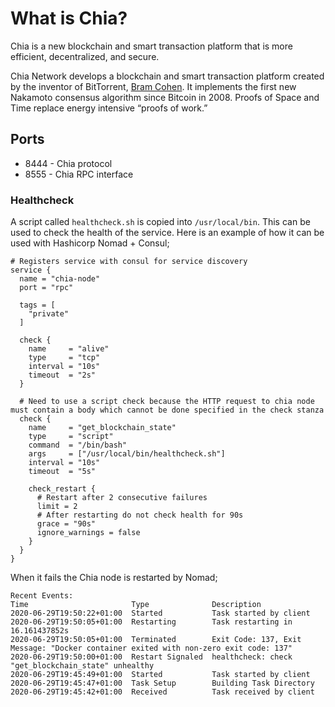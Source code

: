 # What is Chia?

Chia is a new blockchain and smart transaction platform that is more efficient, decentralized, and secure.

Chia Network develops a blockchain and smart transaction platform created by the inventor of BitTorrent, [Bram Cohen](https://consent.yahoo.com/collectConsent?sessionId=3_cc-session_51f38948-4182-4aaa-819b-acc8787d9490&lang=en-GB&inline=false). It implements the first new Nakamoto consensus algorithm since Bitcoin in 2008. Proofs of Space and Time replace energy intensive “proofs of work.”

## Ports

- 8444 - Chia protocol
- 8555 - Chia RPC interface


### Healthcheck

A script called `healthcheck.sh` is copied into `/usr/local/bin`. This can be used to check the health of the service. Here is an example of how it can be used with Hashicorp Nomad + Consul;

```
# Registers service with consul for service discovery
service {
  name = "chia-node"
  port = "rpc"

  tags = [
    "private"
  ]

  check {
    name     = "alive"
    type     = "tcp"
    interval = "10s"
    timeout  = "2s"
  }

  # Need to use a script check because the HTTP request to chia node must contain a body which cannot be done specified in the check stanza
  check {
    name     = "get_blockchain_state"
    type     = "script"
    command  = "/bin/bash"
    args     = ["/usr/local/bin/healthcheck.sh"]
    interval = "10s"
    timeout  = "5s"

    check_restart {
      # Restart after 2 consecutive failures
      limit = 2
      # After restarting do not check health for 90s
      grace = "90s"
      ignore_warnings = false
    }
  }
}
```

When it fails the Chia node is restarted by Nomad;

```
Recent Events:
Time                       Type              Description
2020-06-29T19:50:22+01:00  Started           Task started by client
2020-06-29T19:50:05+01:00  Restarting        Task restarting in 16.161437852s
2020-06-29T19:50:05+01:00  Terminated        Exit Code: 137, Exit Message: "Docker container exited with non-zero exit code: 137"
2020-06-29T19:50:00+01:00  Restart Signaled  healthcheck: check "get_blockchain_state" unhealthy
2020-06-29T19:45:49+01:00  Started           Task started by client
2020-06-29T19:45:47+01:00  Task Setup        Building Task Directory
2020-06-29T19:45:42+01:00  Received          Task received by client
```
